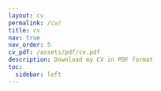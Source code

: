 ```yaml
---
layout: cv
permalink: /cv/
title: cv
nav: true
nav_order: 5
cv_pdf: /assets/pdf/cv.pdf
description: Download my CV in PDF format
toc:
  sidebar: left
---
```

